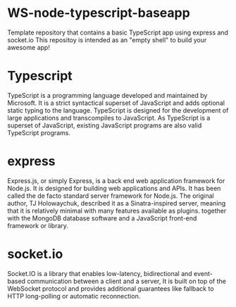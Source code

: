 # WS-node-typescript-baseapp
Template repository that contains a basic TypeScript app using express and socket.io
This repositoy is intended as an "empty shell" to build your awesome app!

# Typescript
TypeScript is a programming language developed and maintained by Microsoft. It is a strict syntactical superset of JavaScript and adds optional static typing to the language. TypeScript is designed for the development of large applications and transcompiles to JavaScript. As TypeScript is a superset of JavaScript, existing JavaScript programs are also valid TypeScript programs.

# express
Express.js, or simply Express, is a back end web application framework for Node.js. It is designed for building web applications and APIs.  It has been called the de facto standard server framework for Node.js.
The original author, TJ Holowaychuk, described it as a Sinatra-inspired server, meaning that it is relatively minimal with many features available as plugins. together with the MongoDB database software and a JavaScript front-end framework or library.

# socket.io
Socket.IO is a library that enables low-latency, bidirectional and event-based communication between a client and a server, It is built on top of the WebSocket protocol and provides additional guarantees like fallback to HTTP long-polling or automatic reconnection.

